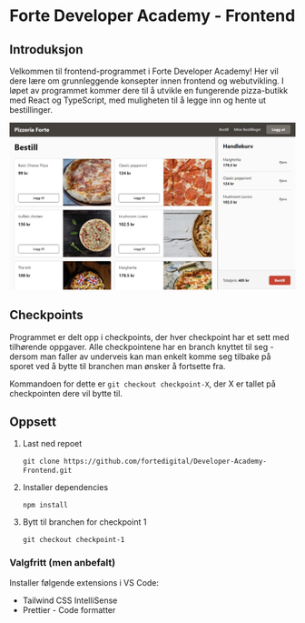 # Forte Developer Academy - Frontend

## Introduksjon

Velkommen til frontend-programmet i Forte Developer Academy! Her vil dere lære om grunnleggende konsepter innen frontend og webutvikling. I løpet av programmet kommer dere til å utvikle en fungerende pizza-butikk med React og TypeScript, med muligheten til å legge inn og hente ut bestillinger.

![Skjermbilde av ferdig app](/docs/assets/screenshot.jpg)

## Checkpoints

Programmet er delt opp i checkpoints, der hver checkpoint har et sett med tilhørende oppgaver. Alle checkpointene har en branch knyttet til seg - dersom man faller av underveis kan man enkelt komme seg tilbake på sporet ved å bytte til branchen man ønsker å fortsette fra.

Kommandoen for dette er `git checkout checkpoint-X`, der X er tallet på checkpointen dere vil bytte til.

## Oppsett

1. Last ned repoet
   ```
   git clone https://github.com/fortedigital/Developer-Academy-Frontend.git
   ```
2. Installer dependencies

   ```
   npm install
   ```

3. Bytt til branchen for checkpoint 1
   ```
   git checkout checkpoint-1
   ```

### Valgfritt (men anbefalt)

Installer følgende extensions i VS Code:

- Tailwind CSS IntelliSense
- Prettier - Code formatter

